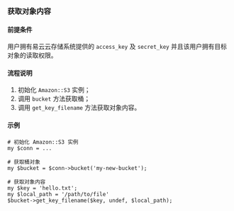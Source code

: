 ### 获取对象内容
#### 前提条件
用户拥有易云云存储系统提供的 `access_key` 及 `secret_key` 并且该用户拥有目标对象的读取权限。

#### 流程说明
1. 初始化 `Amazon::S3` 实例；
2. 调用 `bucket` 方法获取桶；
3. 调用 `get_key_filename` 方法获取对象内容。

#### 示例
```
# 初始化 Amazon::S3 实例
my $conn = ...

# 获取桶对象
my $bucket = $conn->bucket('my-new-bucket');

# 获取对象内容
my $key = 'hello.txt';
my $local_path = '/path/to/file'
$bucket->get_key_filename($key, undef, $local_path);
```
